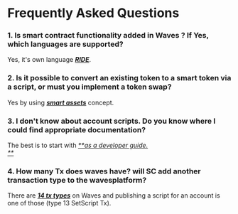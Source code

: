 # Frequently Asked Questions

### 1. Is smart contract functionality added in Waves ? If Yes, which languages are supported?

Yes, it's own language [_**RIDE**_](/smart-contracts/ride-language/ride-language.md).

### 2. Is it possible to convert an existing token to a smart token via a script, or must you implement a token swap?

Yes by using [_**smart assets**_](/smart-contracts/smart-assets.md) concept.

### 3. I don't know about account scripts. Do you know where I could find appropriate documentation?

The best is to start with [_**as a developer guide.  
**_](/getting-started/as-a-developer.md)

### 4. How many Tx does waves have? will SC add another transaction type to the wavesplatform?

There are [_**14 tx types**_](/waves-api-and-sdk/waves-node-rest-api/example-transactions.md) on Waves and publishing a script for an account is one of those \(type 13 SetScript Tx\).



